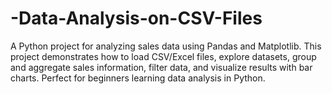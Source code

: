 # -Data-Analysis-on-CSV-Files
A Python project for analyzing sales data using Pandas and Matplotlib. This project demonstrates how to load CSV/Excel files, explore datasets, group and aggregate sales information, filter data, and visualize results with bar charts. Perfect for beginners learning data analysis in Python.
